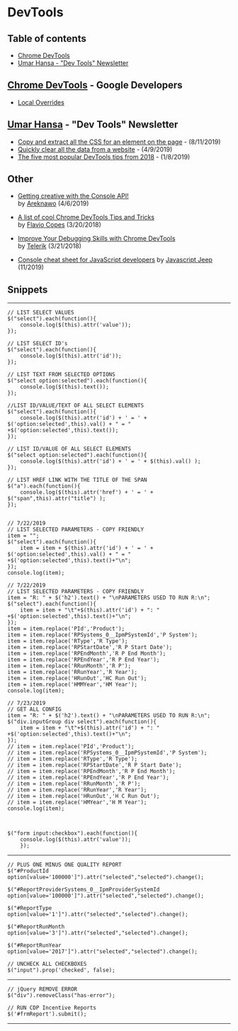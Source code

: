 # DevTools  

## Table of contents
- [Chrome DevTools](#chrome-devtools---google-developers)
- [Umar Hansa - "Dev Tools" Newsletter](#umar-hansa---dev-tools-newsletter)

## [Chrome DevTools](https://developers.google.com/web/tools/chrome-devtools/) - Google Developers  
- [Local Overrides](https://developers.google.com/web/updates/2018/01/devtools#overrides)  

## [Umar Hansa](https://umaar.com/) - "Dev Tools" Newsletter  
- [Copy and extract all the CSS for an element on the page](https://umaar.com/dev-tips/201-extract-element-styles/) - (8/11/2019)
- [Quickly clear all the data from a website](https://umaar.com/dev-tips/197-clear-site-data/) - (4/9/2019)  
- [The five most popular DevTools tips from 2018](https://umaar.com/dev-tips/190-five-popular-2018-tips/) - (1/8/2019)  


## Other  

- [Getting creative with the Console API!](https://areknawo.com/getting-creative-with-the-console-api/)  
  by [Areknawo](https://areknawo.com/) (4/6/2019)  
- [A list of cool Chrome DevTools Tips and Tricks](https://flaviocopes.com/chrome-devtools-tips/#drag-and-drop-in-the-elements-panel)  
  by [Flavio Copes](https://flaviocopes.com/) (3/20/2018)  

- [Improve Your Debugging Skills with Chrome DevTools](https://www.telerik.com/blogs/improve-your-debugging-skills-with-chrome-devtools)  
  by [Telerik](https://www.telerik.com/) (3/21/2018)  

- [Console cheat sheet for JavaScript developers](https://levelup.gitconnected.com/console-cheat-sheet-for-javascript-developers-21f0c49604d4) by [Javascript Jeep](https://levelup.gitconnected.com/@jagathishsaravanan) (11/2019)

## Snippets
---
    // LIST SELECT VALUES
    $("select").each(function(){
        console.log($(this).attr('value'));
    });

    // LIST SELECT ID's
    $("select").each(function(){
        console.log($(this).attr('id'));
    });

    // LIST TEXT FROM SELECTED OPTIONS 
    $("select option:selected").each(function(){
        console.log($(this).text());
    });

    //LIST ID/VALUE/TEXT OF ALL SELECT ELEMENTS
    $("select").each(function(){
        console.log($(this).attr('id') + ' = ' + $('option:selected',this).val() + " = " +$('option:selected',this).text());
    });

    // LIST ID/VALUE OF ALL SELECT ELEMENTS
    $("select option:selected").each(function(){
        console.log($(this).attr('id') + ' = ' + $(this).val() );
    });

    // LIST HREF LINK WITH THE TITLE OF THE SPAN
    $("a").each(function(){
        console.log($(this).attr('href') + ' = ' + $("span",this).attr("title") );
    });


    // 7/22/2019
    // LIST SELECTED PARAMETERS - COPY FRIENDLY
    item = "";
    $("select").each(function(){
        item = item + $(this).attr('id') + ' = ' + $('option:selected',this).val() + " = " +$('option:selected',this).text()+"\n";
    });
    console.log(item);

    // 7/22/2019
    // LIST SELECTED PARAMETERS - COPY FRIENDLY
    item = "R: " + $('h2').text() + "\nPARAMETERS USED TO RUN R:\n";
    $("select").each(function(){
        item = item + "\t"+$(this).attr('id') + ": " +$('option:selected',this).text()+"\n";
    });
    item = item.replace('PId','Product');
    item = item.replace('RPSystems_0__IpmPSystemId','P System');
    item = item.replace('RType','R Type');
    item = item.replace('RPStartDate','R P Start Date');
    item = item.replace('RPEndMonth','R P End Month');
    item = item.replace('RPEndYear','R P End Year');
    item = item.replace('RRunMonth','R P');
    item = item.replace('RRunYear','R Year');
    item = item.replace('HRunOut','HC Run Out');
    item = item.replace('HMMYear','HM Year');
    console.log(item);

    // 7/23/2019
    // GET ALL CONFIG
    item = "R: " + $('h2').text() + "\nPARAMETERS USED TO RUN R:\n";
    $("div.inputGroup div select").each(function(){
        item = item + "\t"+$(this).attr('id') + ": " +$('option:selected',this).text()+"\n";
    });
    // item = item.replace('PId','Product');
    // item = item.replace('RPSystems_0__IpmPSystemId','P System');
    // item = item.replace('RType','R Type');
    // item = item.replace('RPStartDate','R P Start Date');
    // item = item.replace('RPEndMonth','R P End Month');
    // item = item.replace('RPEndYear','R P End Year');
    // item = item.replace('RRunMonth','R P');
    // item = item.replace('RRunYear','R Year');
    // item = item.replace('HRunOut','H C Run Out');
    // item = item.replace('HMYear','H M Year');
    console.log(item);



    $("form input:checkbox").each(function(){
        console.log($(this).attr('value'));
        });
---
    // PLUS ONE MINUS ONE QUALITY REPORT
    $("#ProductId option[value='100000']").attr("selected","selected").change();

    $("#ReportProviderSystems_0__IpmProviderSystemId option[value='100000']").attr("selected","selected").change();

    $("#ReportType option[value='1']").attr("selected","selected").change();

    $("#ReportRunMonth option[value='3']").attr("selected","selected").change();

    $("#ReportRunYear option[value='2017']").attr("selected","selected").change();

    // UNCHECK ALL CHECKBOXES
    $("input").prop('checked', false); 

---

    // jQuery REMOVE ERROR
    $("div").removeClass("has-error");

    // RUN CDP Incentive Reports
    $('#frmReport').submit();  

-------


